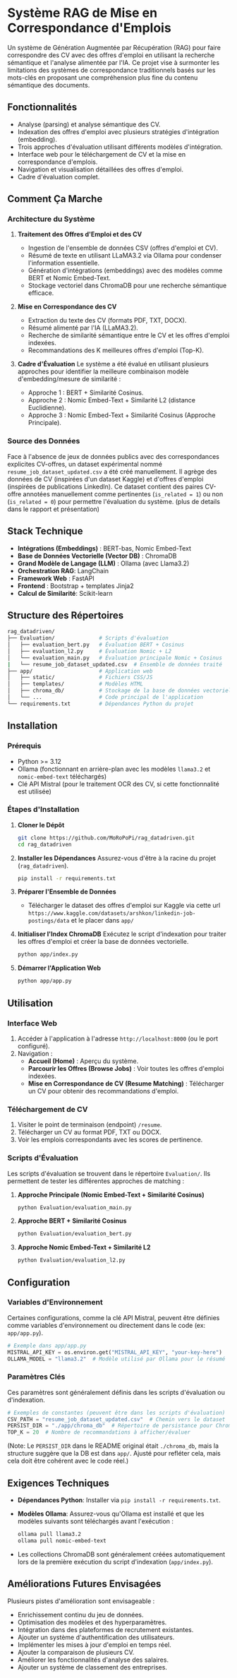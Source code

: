 # Système RAG de Mise en Correspondance d'Emplois

Un système de Génération Augmentée par Récupération (RAG) pour faire correspondre des CV avec des offres d'emploi en utilisant la recherche sémantique et l'analyse alimentée par l'IA. Ce projet vise à surmonter les limitations des systèmes de correspondance traditionnels basés sur les mots-clés en proposant une compréhension plus fine du contenu sémantique des documents.

## Fonctionnalités

- Analyse (parsing) et analyse sémantique des CV.
- Indexation des offres d'emploi avec plusieurs stratégies d'intégration (embedding).
- Trois approches d'évaluation utilisant différents modèles d'intégration.
- Interface web pour le téléchargement de CV et la mise en correspondance d'emplois.
- Navigation et visualisation détaillées des offres d'emploi.
- Cadre d'évaluation complet.

## Comment Ça Marche

### Architecture du Système

1. **Traitement des Offres d'Emploi et des CV**

      - Ingestion de l'ensemble de données CSV (offres d'emploi et CV).
      - Résumé de texte en utilisant LLaMA3.2 via Ollama pour condenser l'information essentielle.
      - Génération d'intégrations (embeddings) avec des modèles comme BERT et Nomic Embed-Text.
      - Stockage vectoriel dans ChromaDB pour une recherche sémantique efficace.

2. **Mise en Correspondance des CV**

      - Extraction du texte des CV (formats PDF, TXT, DOCX).
      - Résumé alimenté par l'IA (LLaMA3.2).
      - Recherche de similarité sémantique entre le CV et les offres d'emploi indexées.
      - Recommandations des K meilleures offres d'emploi (Top-K).

3. **Cadre d'Évaluation**
    Le système a été évalué en utilisant plusieurs approches pour identifier la meilleure combinaison modèle d'embedding/mesure de similarité :

      - Approche 1 : BERT + Similarité Cosinus.
      - Approche 2 : Nomic Embed-Text + Similarité L2 (distance Euclidienne).
      - Approche 3 : Nomic Embed-Text + Similarité Cosinus (Approche Principale).

### Source des Données

Face à l'absence de jeux de données publics avec des correspondances explicites CV-offres, un dataset expérimental nommé `resume_job_dataset_updated.csv` a été créé manuellement. Il agrège des données de CV (inspirées d'un dataset Kaggle) et d'offres d'emploi (inspirées de publications LinkedIn). Ce dataset contient des paires CV-offre annotées manuellement comme pertinentes (`is_related = 1`) ou non (`is_related = 0`) pour permettre l'évaluation du système. (plus de details dans le rapport et présentation)

## Stack Technique

- **Intégrations (Embeddings)** : BERT-bas, Nomic Embed-Text
- **Base de Données Vectorielle (Vector DB)** : ChromaDB
- **Grand Modèle de Langage (LLM)** : Ollama (avec Llama3.2)
- **Orchestration RAG**: LangChain
- **Framework Web** : FastAPI
- **Frontend** : Bootstrap + templates Jinja2
- **Calcul de Similarité**: Scikit-learn

## Structure des Répertoires

```bash
rag_datadriven/
├── Evaluation/              # Scripts d'évaluation
│   ├── evaluation_bert.py   # Évaluation BERT + Cosinus
│   ├── evaluation_l2.py     # Évaluation Nomic + L2
│   └── evaluation_main.py   # Évaluation principale Nomic + Cosinus
|   └── resume_job_dataset_updated.csv  # Ensemble de données traité
├── app/                     # Application web
│   ├── static/              # Fichiers CSS/JS
│   ├── templates/           # Modèles HTML
│   ├── chroma_db/           # Stockage de la base de données vectorielle
│   └── ...                  # Code principal de l'application
└── requirements.txt         # Dépendances Python du projet
```

## Installation

### Prérequis

- Python >= 3.12
- Ollama (fonctionnant en arrière-plan avec les modèles `llama3.2` et `nomic-embed-text` téléchargés)
- Clé API Mistral (pour le traitement OCR des CV, si cette fonctionnalité est utilisée)

### Étapes d'Installation

1. **Cloner le Dépôt**

    ```bash
    git clone https://github.com/MoRoPoPi/rag_datadriven.git
    cd rag_datadriven
    ```

2. **Installer les Dépendances**
    Assurez-vous d'être à la racine du projet (`rag_datadriven`).

    ```bash
    pip install -r requirements.txt
    ```

3. **Préparer l'Ensemble de Données**

      - Télécharger le dataset des offres d'emploi sur Kaggle via cette url `https://www.kaggle.com/datasets/arshkon/linkedin-job-postings/data` et le placer dans `app/`

4. **Initialiser l'Index ChromaDB**
    Exécutez le script d'indexation pour traiter les offres d'emploi et créer la base de données vectorielle.

    ```bash
    python app/index.py
    ```

5. **Démarrer l'Application Web**

    ```bash
    python app/app.py
    ```

## Utilisation

### Interface Web

1. Accéder à l'application à l'adresse `http://localhost:8000` (ou le port configuré).
2. Navigation :
      - **Accueil (Home)** : Aperçu du système.
      - **Parcourir les Offres (Browse Jobs)** : Voir toutes les offres d'emploi indexées.
      - **Mise en Correspondance de CV (Resume Matching)** : Télécharger un CV pour obtenir des recommandations d'emploi.

### Téléchargement de CV

1. Visiter le point de terminaison (endpoint) `/resume`.
2. Télécharger un CV au format PDF, TXT ou DOCX.
3. Voir les emplois correspondants avec les scores de pertinence.

### Scripts d'Évaluation

Les scripts d'évaluation se trouvent dans le répertoire `Evaluation/`. Ils permettent de tester les différentes approches de matching :

1. **Approche Principale (Nomic Embed-Text + Similarité Cosinus)**

    ```bash
    python Evaluation/evaluation_main.py
    ```

2. **Approche BERT + Similarité Cosinus**

    ```bash
    python Evaluation/evaluation_bert.py
    ```

3. **Approche Nomic Embed-Text + Similarité L2**

    ```bash
    python Evaluation/evaluation_l2.py
    ```

## Configuration

### Variables d'Environnement

Certaines configurations, comme la clé API Mistral, peuvent être définies comme variables d'environnement ou directement dans le code (ex: `app/app.py`).

```python
# Exemple dans app/app.py
MISTRAL_API_KEY = os.environ.get("MISTRAL_API_KEY", "your-key-here")
OLLAMA_MODEL = "llama3.2"  # Modèle utilisé par Ollama pour le résumé
```

### Paramètres Clés

Ces paramètres sont généralement définis dans les scripts d'évaluation ou d'indexation.

```python
# Exemples de constantes (peuvent être dans les scripts d'évaluation)
CSV_PATH = "resume_job_dataset_updated.csv"  # Chemin vers le dataset
PERSIST_DIR = "./app/chroma_db"  # Répertoire de persistance pour ChromaDB
TOP_K = 20  # Nombre de recommandations à afficher/évaluer
```

(Note: Le `PERSIST_DIR` dans le README original était `./chroma_db`, mais la structure suggère que la DB est dans `app/`. Ajusté pour refléter cela, mais cela doit être cohérent avec le code réel.)

## Exigences Techniques

- **Dépendances Python**: Installer via `pip install -r requirements.txt`.
- **Modèles Ollama**: Assurez-vous qu'Ollama est installé et que les modèles suivants sont téléchargés avant l'exécution :

    ```bash
    ollama pull llama3.2
    ollama pull nomic-embed-text
    ```

- Les collections ChromaDB sont généralement créées automatiquement lors de la première exécution du script d'indexation (`app/index.py`).

## Améliorations Futures Envisagées

Plusieurs pistes d'amélioration sont envisageable :

- Enrichissement continu du jeu de données.
- Optimisation des modèles et des hyperparamètres.
- Intégration dans des plateformes de recrutement existantes.
- Ajouter un système d'authentification des utilisateurs.
- Implémenter les mises à jour d'emploi en temps réel.
- Ajouter la comparaison de plusieurs CV.
- Améliorer les fonctionnalités d'analyse des salaires.
- Ajouter un système de classement des entreprises.

